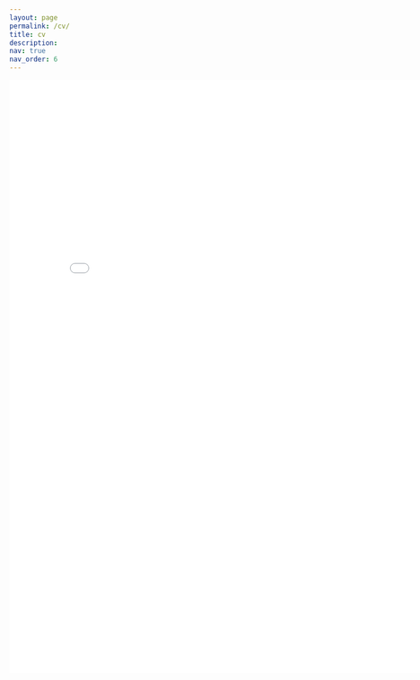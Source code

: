 ```yaml
---
layout: page
permalink: /cv/
title: cv
description:
nav: true
nav_order: 6
---
```


<embed src="/assets/pdf/Webb_CV.pdf" width="816px" height="1056px" />
